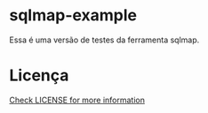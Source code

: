 # sqlmap-example

Essa é uma versão de testes da ferramenta sqlmap.

# Licença
<a href="LICENSE">Check LICENSE for more information</a>
